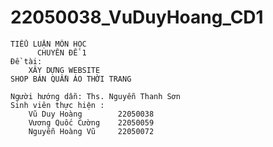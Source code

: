# 22050038_VuDuyHoang_CD1

 	TIỂU LUẬN MÔN HỌC
          CHUYÊN ĐỀ 1
 	Đề tài:
		XÂY DỰNG WEBSITE 
	SHOP BÁN QUẦN ÁO THỜI TRANG

	Người hướng dẫn: Ths. Nguyễn Thanh Sơn
	Sinh viên thực hiện : 	
		Vũ Duy Hoàng		22050038
		Vương Quốc Cường	22050059
		Nguyễn Hoàng Vũ		22050072

